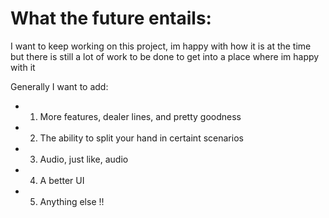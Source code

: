 # What the future entails:

I want to keep working on this project, im happy with how it is at the time but there is still a lot of work to be done to get into a place where im happy with it

Generally I want to add:
- 1. More features, dealer lines, and pretty goodness
- 2. The ability to split your hand in certaint scenarios
- 3. Audio, just like, audio
- 4. A better UI
- 5. Anything else !!
